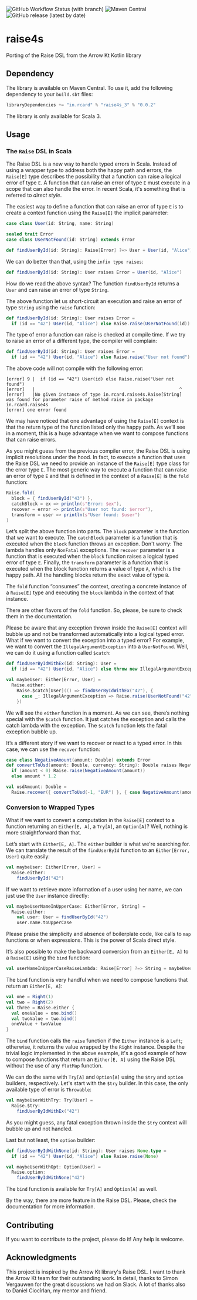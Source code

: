 ![GitHub Workflow Status (with branch)](https://img.shields.io/github/actions/workflow/status/rcardin/raise4s/scala.yml?branch=main)
![Maven Central](https://img.shields.io/maven-central/v/in.rcard/raise4s_3)
![GitHub release (latest by date)](https://img.shields.io/github/v/release/rcardin/raise4s)

# raise4s
Porting of the Raise DSL from the Arrow Kt Kotlin library

## Dependency

The library is available on Maven Central. To use it, add the following dependency to your `build.sbt` files:

```sbt
libraryDependencies += "in.rcard" % "raise4s_3" % "0.0.2"
```

The library is only available for Scala 3.

## Usage

### The `Raise` DSL in Scala

The Raise DSL is a new way to handle typed errors in Scala. Instead of using a wrapper type to address both the happy path and errors, the `Raise[E]` type describes the possibility that a function can raise a logical error of type `E`. A function that can raise an error of type `E` must execute in a scope that can also handle the error. In recent Scala, it's something that is referred to _direct style_.

The easiest way to define a function that can raise an error of type `E` is to create a context function using the `Raise[E]` the implicit parameter:

```scala 3
case class User(id: String, name: String)

sealed trait Error
case class UserNotFound(id: String) extends Error

def findUserById(id: String): Raise[Error] ?=> User = User(id, "Alice")
```

We can do better than that, using the `infix type raises`:

```scala 3
def findUserById(id: String): User raises Error = User(id, "Alice")
```

How do we read the above syntax? The function `findUserById` returns a `User` and can raise an error of type `String`.

The above function let us short-circuit an execution and raise an error of type `String` using the `raise` function:

```scala 3
def findUserById(id: String): User raises Error =
  if (id == "42") User(id, "Alice") else Raise.raise(UserNotFound(id))
```

The type of error a function can raise is checked at compile time. If we try to raise an error of a different type, the compiler will complain:

```scala 3
def findUserById(id: String): User raises Error =
  if (id == "42") User(id, "Alice") else Raise.raise("User not found")
```

The above code will not compile with the following error:

```
[error] 9 |  if (id == "42") User(id) else Raise.raise("User not found")
[error]   |                                                       ^
[error]   |No given instance of type in.rcard.raise4s.Raise[String] was found for parameter raise of method raise in package in.rcard.raise4s
[error] one error found
```

We may have noticed that one advantage of using the `Raise[E]` context is that the return type of the function listed only the happy path. As we’ll see in a moment, this is a huge advantage when we want to compose functions that can raise errors.

As you might guess from the previous compiler error, the Raise DSL is using implicit resolutions under the hood. In fact, to execute a function that uses the Raise DSL we need to provide an instance of the `Raise[E]` type class for the error type `E`. The most generic way to execute a function that can raise an error of type `E` and that is defined in the context of a `Raise[E]` is the `fold` function:

```scala 3
Raise.fold(
  block = { findUserById("43") },
  catchBlock = ex => println(s"Error: $ex"),
  recover = error => println(s"User not found: $error"),
  transform = user => println(s"User found: $user")
)
```

Let’s split the above function into parts. The `block` parameter is the function that we want to execute. The `catchBlock` parameter is a function that is executed when the `block` function throws an exception. Don't worry: The lambda handles only `NonFatal` exceptions. The `recover` parameter is a function that is executed when the `block` function raises a logical typed error of type `E`. Finally, the `transform` parameter is a function that is executed when the block function returns a value of type `A`, which is the happy path. All the handling blocks return the exact value of type `B`.

The `fold` function “consumes” the context, creating a concrete instance of a `Raise[E]` type and executing the `block` lambda in the context of that instance.

There are other flavors of the `fold` function. So, please, be sure to check them in the documentation.

Please be aware that any exception thrown inside the `Raise[E]` context will bubble up and not be transformed automatically into a logical typed error. What if we want to convert the exception into a typed error? For example, we want to convert the `IllegalArgumentException` into a `UserNotFound`. Well, we can do it using a function called `$catch`:

```scala 3
def findUserByIdWithEx(id: String): User =
  if (id == "42") User(id, "Alice") else throw new IllegalArgumentException(s"User not found with id: $id")

val maybeUser: Either[Error, User] =
  Raise.either:
    Raise.$catch[User](() => findUserByIdWithEx("42"), {
      case _: IllegalArgumentException => Raise.raise(UserNotFound("42"))
    })
```

We will see the `either` function in a moment. As we can see, there’s nothing special with the `$catch` function. It just catches the exception and calls the catch lambda with the exception. The `$catch` function lets the fatal exception bubble up.

It’s a different story if we want to recover or react to a typed error. In this case, we can use the `recover` function:

```scala 3
case class NegativeAmount(amount: Double) extends Error
def convertToUsd(amount: Double, currency: String): Double raises NegativeAmount =
  if (amount < 0) Raise.raise(NegativeAmount(amount))
  else amount * 1.2

val usdAmount: Double =
  Raise.recover({ convertToUsd(-1, "EUR") }, { case NegativeAmount(amount) => 0.0D })
```

### Conversion to Wrapped Types

What if we want to convert a computation in the `Raise[E]` context to a function returning an `Either[E, A]`, a `Try[A]`, an `Option[A]`? Well, nothing is more straightforward than that. 

Let’s start with `Either[E, A]`. The `either` builder is what we're searching for. We can translate the result of the `findUserById` function to an `Either[Error, User]` quite easily:

```scala 3
val maybeUser: Either[Error, User] = 
  Raise.either:
    findUserById("42")
```

If we want to retrieve more information of a user using her name, we can just use the `User` instance directly:

```scala 3
val maybeUserNameInUpperCase: Either[Error, String] = 
  Raise.either:
    val user: User = findUserById("42")
    user.name.toUpperCase
```

Please praise the simplicity and absence of boilerplate code, like calls to `map` functions or when expressions. This is the power of Scala direct style.

It’s also possible to make the backward conversion from an `Either[E, A]` to a `Raise[E]` using the `bind` function:

```scala 3
val userNameInUpperCaseRaiseLambda: Raise[Error] ?=> String = maybeUserNameInUpperCase.bind()
```

The `bind` function is very handful when we need to compose functions that return an `Either[E, A]`:

```scala 3
val one = Right(1)
val two = Right(2)
val three = Raise.either {
  val oneValue = one.bind()
  val twoValue = two.bind()
  oneValue + twoValue
}
```

The `bind` function calls the `raise` function if the `Either` instance is a `Left`; otherwise, it returns the value wrapped by the `Right` instance. Despite the trivial logic implemented in the above example, it's a good example of how to compose functions that return an `Either[E, A]` using the Raise DSL without the use of any `flatMap` function.

We can do the same with `Try[A]` and `Option[A]` using the `$try` and `option` builders, respectively. Let's start with the `$try` builder. In this case, the only available type of error is `Throwable`:

```scala 3
val maybeUserWithTry: Try[User] =
  Raise.$try:
    findUserByIdWithEx("42")
```

As you might guess, any fatal exception thrown inside the `$try` context will bubble up and not handled.

Last but not least, the `option` builder:

```scala 3
def findUserByIdWithNone(id: String): User raises None.type =
  if (id == "42") User(id, "Alice") else Raise.raise(None)

val maybeUserWithOpt: Option[User] =
  Raise.option:
    findUserByIdWithNone("42")
```

The `bind` function is available for `Try[A]` and `Option[A]` as well.

By the way, there are more feature in the Raise DSL. Please, check the documentation for more information.

## Contributing

If you want to contribute to the project, please do it! Any help is welcome.

## Acknowledgments

This project is inspired by the Arrow Kt library's Raise DSL. I want to thank the Arrow Kt team for their outstanding work. In detail, thanks to Simon Vergauwen for the great discussions we had on Slack. A lot of thanks also to Daniel Ciocîrlan, my mentor and friend.






